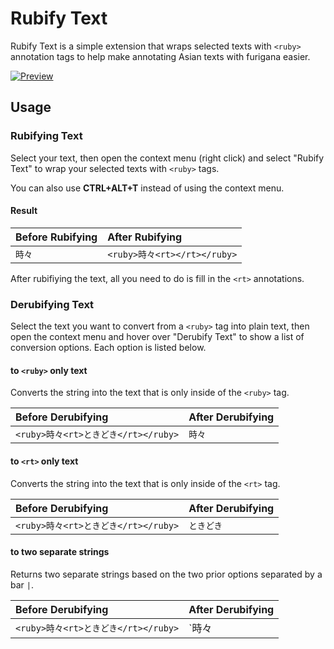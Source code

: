 # Rubify Text
Rubify Text is a simple extension that wraps selected texts with `<ruby>` annotation tags to help make annotating Asian texts with furigana easier.

[![Preview](https://i.imgur.com/V14fRG8.gif)](https://i.imgur.com/V14fRG8.gif)

## Usage

### Rubifying Text
Select your text, then open the context menu (right click) and select "Rubify Text" to wrap your selected texts with `<ruby>` tags. 

You can also use **CTRL+ALT+T** instead of using the context menu.

#### Result
| Before Rubifying | After Rubifying |
| :--------------- | :-------------- |
| `時々`| `<ruby>時々<rt></rt></ruby>` |

After rubifiying the text, all you need to do is fill in the `<rt>` annotations.

### Derubifying Text
Select the text you want to convert from a `<ruby>` tag into plain text, then open the context menu and hover over "Derubify Text" to show a list of conversion options. Each option is listed below.

#### to `<ruby>` only text
Converts the string into the text that is only inside of the `<ruby>` tag.

| Before Derubifying | After Derubifying |
| :--------------- | :-------------- |
| `<ruby>時々<rt>ときどき</rt></ruby>`| `時々` |

#### to `<rt>` only text
Converts the string into the text that is only inside of the `<rt>` tag.

| Before Derubifying | After Derubifying |
| :--------------- | :-------------- |
| `<ruby>時々<rt>ときどき</rt></ruby>`| `ときどき` |

#### to two separate strings
Returns two separate strings based on the two prior options separated by a bar `|`.

| Before Derubifying | After Derubifying |
| :--------------- | :-------------- |
| `<ruby>時々<rt>ときどき</rt></ruby>`| `時々|ときどき` |
